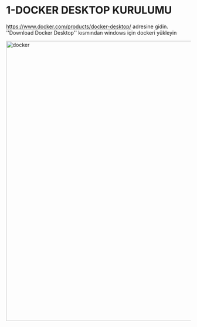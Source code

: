 # 1-DOCKER DESKTOP KURULUMU
https://www.docker.com/products/docker-desktop/ adresine gidin. ''Download Docker Desktop'' kısmından windows için dockeri yükleyin



<img width="1885" height="763" alt="docker" src="https://github.com/user-attachments/assets/76935b53-4bae-4c6e-bf34-fe689b12e92f" />
